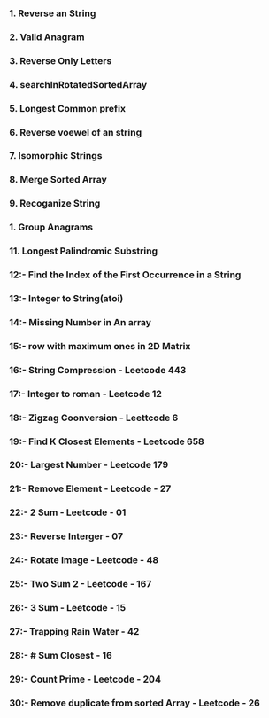 ### 1. Reverse an String

### 2. Valid Anagram

### 3. Reverse Only Letters

### 4. searchInRotatedSortedArray

### 5. Longest Common prefix

### 6. Reverse voewel of an string

### 7. Isomorphic Strings

### 8. Merge Sorted Array

### 9. Recoganize String

### 1. Group Anagrams

### 11. Longest Palindromic Substring

### 12:- Find the Index of the First Occurrence in a String

### 13:- Integer to String(atoi)

### 14:- Missing Number in An array

### 15:- row with maximum ones in 2D Matrix

### 16:- String Compression - Leetcode 443

### 17:- Integer to roman - Leetcode 12

### 18:- Zigzag Coonversion - Leettcode 6

### 19:- Find K Closest Elements - Leetcode 658

### 20:- Largest Number - Leetcode 179

### 21:- Remove Element - Leetcode - 27

### 22:- 2 Sum - Leetcode - 01

### 23:- Reverse Interger - 07

### 24:- Rotate Image - Leetcode - 48

### 25:- Two Sum 2 - Leetcode - 167

### 26:- 3 Sum - Leetcode - 15

### 27:- Trapping Rain Water - 42

### 28:- # Sum Closest - 16

### 29:- Count Prime - Leetcode - 204

### 30:- Remove duplicate from sorted Array - Leetcode - 26